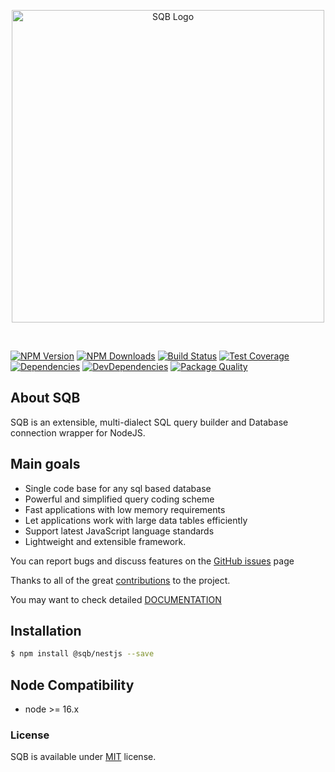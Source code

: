 <p style="text-align:center">
  <img src="https://user-images.githubusercontent.com/3836517/32965280-1a2b63ce-cbe7-11e7-8ee1-ba47313503c5.png" width="500px" alt="SQB Logo"/>
</p>

<br>

[![NPM Version][npm-image]][npm-url]
[![NPM Downloads][downloads-image]][downloads-url]
[![Build Status][travis-image]][travis-url]
[![Test Coverage][coveralls-image]][coveralls-url]
[![Dependencies][dependencies-image]][dependencies-url]
[![DevDependencies][devdependencies-image]][devdependencies-url]
[![Package Quality][quality-image]][quality-url]

## About SQB

SQB is an extensible, multi-dialect SQL query builder and Database connection wrapper for NodeJS.

## Main goals

-   Single code base for any sql based database
-   Powerful and simplified query coding scheme
-   Fast applications with low memory requirements
-   Let applications work with large data tables efficiently
-   Support latest JavaScript language standards
-   Lightweight and extensible framework.

You can report bugs and discuss features on the [GitHub issues](https://github.com/sqbjs/sqb/issues) page

Thanks to all of the great [contributions](https://github.com/sqbjs/sqb/graphs/contributors) to the project.

You may want to check detailed [DOCUMENTATION](https://sqbjs.github.io/sqb/)

## Installation

```bash
$ npm install @sqb/nestjs --save
```

## Node Compatibility

-   node >= 16.x

### License

SQB is available under [MIT](LICENSE) license.

[npm-image]: https://img.shields.io/npm/v/@sqb/nestjs.svg
[npm-url]: https://npmjs.org/package/@sqb/nestjs
[travis-image]: https://img.shields.io/travis/sqbjs/@sqb/nestjs/master.svg
[travis-url]: https://travis-ci.org/sqbjs/@sqb/nestjs
[coveralls-image]: https://img.shields.io/coveralls/sqbjs/@sqb/nestjs/master.svg
[coveralls-url]: https://coveralls.io/r/sqbjs/@sqb/nestjs
[downloads-image]: https://img.shields.io/npm/dm/@sqb/nestjs.svg
[downloads-url]: https://npmjs.org/package/@sqb/nestjs
[gitter-image]: https://badges.gitter.im/sqbjs/@sqb/nestjs.svg
[gitter-url]: https://gitter.im/sqbjs/@sqb/nestjs?utm_source=badge&utm_medium=badge&utm_campaign=pr-badge&utm_content=badge
[dependencies-image]: https://david-dm.org/sqbjs/@sqb/nestjs/status.svg
[dependencies-url]: https://david-dm.org/sqbjs/@sqb/nestjs
[devdependencies-image]: https://david-dm.org/sqbjs/@sqb/nestjs/dev-status.svg
[devdependencies-url]: https://david-dm.org/sqbjs/@sqb/nestjs?type=dev
[quality-image]: http://npm.packagequality.com/shield/@sqb/nestjs.png
[quality-url]: http://packagequality.com/#?package=@sqb/nestjs
